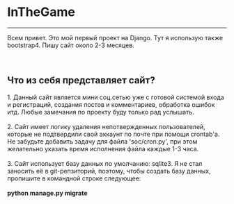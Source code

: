 <h1>InTheGame</h1>
<hr>
<p>
  Всем привет. Это мой первый проект на Django. Тут я использую также bootstrap4. Пишу сайт около 2-3 месяцев.
</p>
<br>
<h2>Что из себя представляет сайт?</h2>
<p>
  1. Данный сайт является мини соц.сетью уже с готовой системой входа и регистраций, создания постов и комментариев, обработка ошибок итд. Любые замечания по проекту буду только рад услышать.<br><br>
  2. Сайт имеет логику удаления непотвержденных пользователей, которые не подтвердили свой аккаунт по почте при помощи crontab'a. Не забудьте добавить задачу для файла 'soc/cron.py', при этом желательно указать время исполнения файла каждые 1-3 часа.<br><br>
  3. Сайт использует базу данных по умолчанию: sqlite3. Я не стал заносить её в git-репзиторий, поэтому, чтобы создать базу данных, пропишите в командной строке следующее:<br><br>
  <b>python manage.py migrate</b>
</p>

